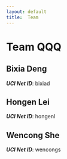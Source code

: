 ```yaml
---
layout: default
title:  Team
---
```


# Team QQQ

## Bixia Deng
***UCI Net ID***: bixiad

## Hongen Lei
***UCI Net ID***: hongenl

## Wencong She
***UCI Net ID***: wencongs
